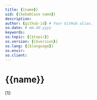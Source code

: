 ```yaml
---
title: {{name}}
uid: {{kebabCase name}}
description:
author: {github-id} # Your GitHub alias.
so.date: # mm.dd.yyyy
keywords:
so.topic: {{$topic}}
so.version: {{$version}}
so.lang: {{$language}}
so.envir:
so.client:
---
```


# {{name}}

<!-- Referenced links -->
[1]:

<!-- Referenced images -->
[img1]: media/
